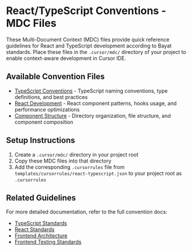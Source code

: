 # React/TypeScript Conventions - MDC Files

These Multi-Document Context (MDC) files provide quick reference guidelines for React and TypeScript development according to Bayat standards. Place these files in the `.cursor/mdc/` directory of your project to enable context-aware development in Cursor IDE.

## Available Convention Files

- [TypeScript Conventions](typescript.md) - TypeScript naming conventions, type definitions, and best practices
- [React Development](react.md) - React component patterns, hooks usage, and performance optimizations
- [Component Structure](component_structure.md) - Directory organization, file structure, and component composition

## Setup Instructions

1. Create a `.cursor/mdc/` directory in your project root
2. Copy these MDC files into that directory
3. Add the corresponding `.cursorrules` file from `templates/cursorrules/react-typescript.json` to your project root as `.cursorrules`

## Related Guidelines

For more detailed documentation, refer to the full convention docs:

- [TypeScript Standards](../../../docs/languages/typescript.md)
- [React Standards](../../../docs/frameworks/react.md)
- [Frontend Architecture](../../../docs/architecture/frontend.md)
- [Frontend Testing Standards](../../../docs/quality/frontend-testing.md)
